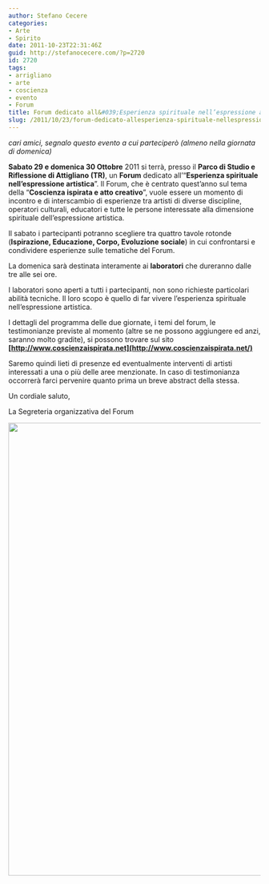 ```yaml
---
author: Stefano Cecere
categories:
- Arte
- Spirito
date: 2011-10-23T22:31:46Z
guid: http://stefanocecere.com/?p=2720
id: 2720
tags:
- arrigliano
- arte
- coscienza
- evento
- Forum
title: Forum dedicato all&#039;Esperienza spirituale nell’espressione artistica
slug: /2011/10/23/forum-dedicato-allesperienza-spirituale-nellespressione-artistica/
---
```


_cari amici, segnalo questo evento a cui parteciperò (almeno nella giornata di domenica)_

**Sabato 29 e domenica 30 Ottobre** 2011 si terrà, presso il **Parco di Studio e Riflessione di Attigliano (TR)**, un **Forum** dedicato all’“**Esperienza spirituale nell’espressione artistica**”. Il Forum, che è centrato quest’anno sul tema della “**Coscienza ispirata e atto creativo**”, vuole essere un momento di incontro e di interscambio di esperienze tra artisti di diverse discipline, operatori culturali, educatori e tutte le persone interessate alla dimensione spirituale dell’espressione artistica.

Il sabato i partecipanti potranno scegliere tra quattro tavole rotonde (**Ispirazione, Educazione, Corpo, Evoluzione sociale**) in cui confrontarsi e condividere esperienze sulle tematiche del Forum.

La domenica sarà destinata interamente ai **laboratori** che dureranno dalle tre alle sei ore.

I laboratori sono aperti a tutti i partecipanti, non sono richieste particolari abilità tecniche. Il loro scopo è quello di far vivere l’esperienza spirituale nell’espressione artistica.

I dettagli del programma delle due giornate, i temi del forum, le testimonianze previste al momento (altre se ne possono aggiungere ed anzi, saranno molto gradite), si possono trovare sul sito **[http://www.coscienzaispirata.net](http://www.coscienzaispirata.net/)**

Saremo quindi lieti di presenze ed eventualmente interventi di artisti interessati a una o più delle aree menzionate. In caso di testimonianza occorrerà farci pervenire quanto prima un breve abstract della stessa.

Un cordiale saluto,
  
La Segreteria organizzativa del Forum

<img class="aligncenter size-large wp-image-2721" title="Invito_Forum_Arte" src="http://stefanocecere.com/wp-content/uploads/sites/3/2011/10/Invito_Forum_Arte-724x1024.jpg" alt="" width="640" height="905" srcset="http://stefanocecere.com/wp-content/uploads/sites/3/2011/10/Invito_Forum_Arte-724x1024.jpg 724w, http://stefanocecere.com/wp-content/uploads/sites/3/2011/10/Invito_Forum_Arte-212x300.jpg 212w, http://stefanocecere.com/wp-content/uploads/sites/3/2011/10/Invito_Forum_Arte.jpg 1000w" sizes="(max-width: 640px) 100vw, 640px" />